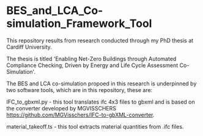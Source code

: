 # BES_and_LCA_Co-simulation_Framework_Tool

This repository results from research conducted through my PhD thesis at Cardiff University. 

The thesis is titled 'Enabling Net-Zero Buildings through Automated Compliance Checking, Driven by Energy and Life Cycle Assessment Co-Simulation'.

The BES and LCA co-simulation propoed in this research is underpinned by two software tools, which are in this repository, these are:

IFC_to_gbxml.py - this tool translates ifc 4x3 files to gbxml and is based on the converter developed by MGVISSCHERS https://github.com/MGVisschers/IFC-to-gbXML-converter.

material_takeoff.ts - this tool extracts material quantities from .ifc files.
